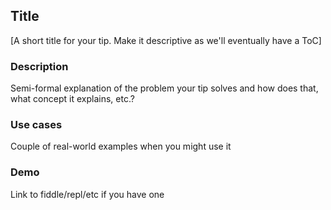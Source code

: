 ## Title     
[A short title for your tip. Make it descriptive as we'll eventually have a ToC]

### Description  
Semi-formal explanation of the problem your tip solves and how does that, what concept it explains, etc.?

### Use cases 
Couple of real-world examples when you might use it

### Demo
Link to fiddle/repl/etc if you have one
